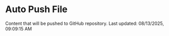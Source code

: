 # Auto Push File

Content that will be pushed to GitHub repository.
Last updated: 08/13/2025, 09:09:15 AM